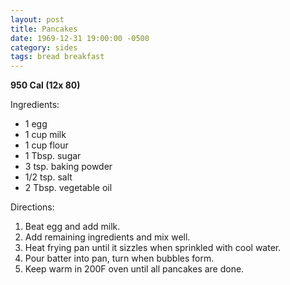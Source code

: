 ```yaml
---
layout: post
title: Pancakes
date: 1969-12-31 19:00:00 -0500
category: sides
tags: bread breakfast
---
```

<b>950 Cal (12x 80)</b>
<p>Ingredients:</p><ul>
<li>1	egg</li>
<li>1 cup	milk</li>
<li>1 cup	flour</li>
<li>1 Tbsp.	sugar</li>
<li>3 tsp.	baking powder</li>
<li>1/2 tsp.	salt</li>
<li>2 Tbsp.	vegetable oil</li>
</ul>
<p>Directions:</p>
<ol>
<li>Beat egg and add milk.</li>
<li>Add remaining ingredients and mix well.</li>
<li>Heat frying pan until it sizzles when sprinkled with cool water.</li>
<li>Pour batter into pan, turn when bubbles form.</li>
<li>Keep warm in 200F oven until all pancakes are done.</li>
</ol>
